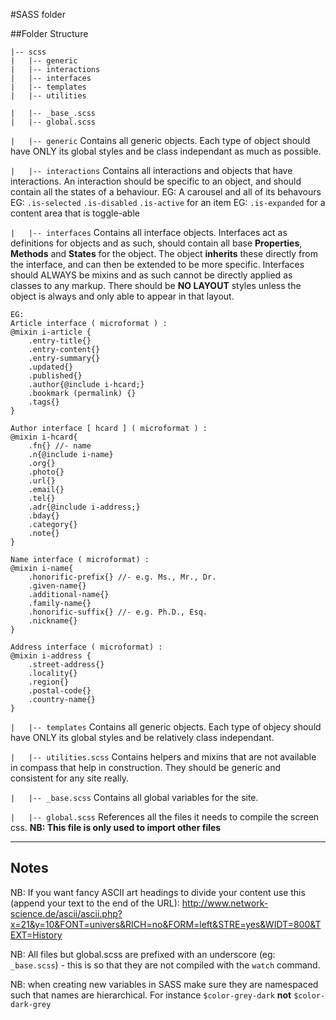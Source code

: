 #SASS folder

##Folder Structure

    |-- scss
    |   |-- generic
    |   |-- interactions
    |   |-- interfaces
    |   |-- templates
    |   |-- utilities

    |   |-- _base_.scss
    |   |-- global.scss


`|   |-- generic`
    Contains all generic objects.
    Each type of object should have ONLY its global styles and be class independant as much as possible.

`|   |-- interactions`
    Contains all interactions and objects that have interactions.
    An interaction should be specific to an object, and should contain all the states of a behaviour.
    EG: A carousel and all of its behavours
    EG: `.is-selected` `.is-disabled` `.is-active` for an item
    EG: `.is-expanded` for a content area that is toggle-able

`|   |-- interfaces`
    Contains all interface objects.
    Interfaces act as definitions for objects and as such, should contain all base **Properties**, **Methods** and **States** for the object.
    The object **inherits** these directly from the interface, and can then be extended to be more specific.
    Interfaces should ALWAYS be mixins and as such cannot be directly applied as classes to any markup.
    There should be **NO LAYOUT** styles unless the object is always and only able to appear in that layout.

    EG:
    Article interface ( microformat ) :
    @mixin i-article {
        .entry-title{}
        .entry-content{}
        .entry-summary{}
        .updated{}
        .published{}
        .author{@include i-hcard;}
        .bookmark (permalink) {}
        .tags{}
    }

    Author interface [ hcard ] ( microformat ) :
    @mixin i-hcard{
        .fn{} //- name
        .n{@include i-name}
        .org{}
        .photo{}
        .url{}
        .email{}
        .tel{}
        .adr{@include i-address;}
        .bday{}
        .category{}
        .note{}
    }

    Name interface ( microformat) :
    @mixin i-name{
        .honorific-prefix{} //- e.g. Ms., Mr., Dr.
        .given-name{}
        .additional-name{}
        .family-name{}
        .honorific-suffix{} //- e.g. Ph.D., Esq.
        .nickname{}
    }

    Address interface ( microformat) :
    @mixin i-address {
        .street-address{}
        .locality{}
        .region{}
        .postal-code{}
        .country-name{}
    }


`|   |-- templates`
    Contains all generic objects.
    Each type of objecy should have ONLY its global styles and be relatively class independant.

`|   |-- utilities.scss`
    Contains helpers and mixins that are not available in compass that help in construction.
    They should be generic and consistent for any site really.

`|   |-- _base.scss`
    Contains all global variables for the site.

`|   |-- global.scss`
    References all the files it needs to compile the screen css.
    **NB: This file is only used to import other files**


_______
## Notes

NB: If you want fancy ASCII art headings to divide your content use this (append your text to the end of the URL):
http://www.network-science.de/ascii/ascii.php?x=21&y=10&FONT=univers&RICH=no&FORM=left&STRE=yes&WIDT=800&TEXT=History

NB: All files but global.scss are prefixed with an underscore (eg: `_base.scss`) - this is so that they are not compiled with the `watch` command.

NB: when creating new variables in SASS make sure they are namespaced such that names are hierarchical. For instance `$color-grey-dark` **not** `$color-dark-grey`